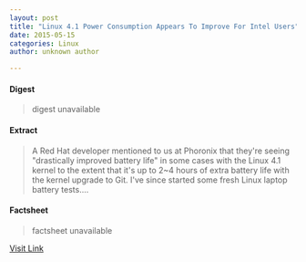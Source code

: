 ```yaml
---
layout: post
title: "Linux 4.1 Power Consumption Appears To Improve For Intel Users"
date: 2015-05-15
categories: Linux
author: unknown author

---
```



#### Digest
>digest unavailable

#### Extract
>A Red Hat developer mentioned to us at Phoronix that they're seeing "drastically improved battery life" in some cases with the Linux 4.1 kernel to the extent that it's up to 2~4 hours of extra battery life with the kernel upgrade to Git. I've since started some fresh Linux laptop battery tests....

#### Factsheet
>factsheet unavailable

[Visit Link](http://www.phoronix.com/vr.php?view=21682)


